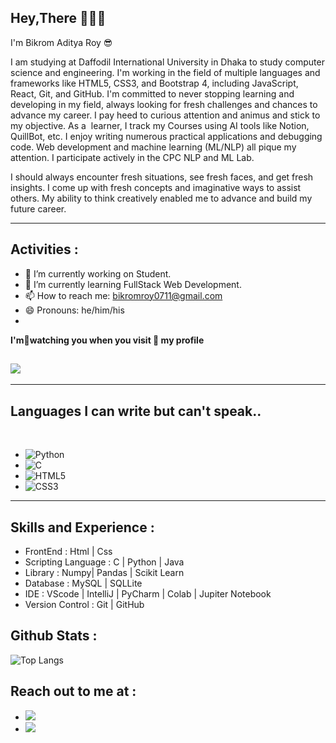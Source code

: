 ## Hey,There 🙋🏼‍♂️
<p>I'm Bikrom Aditya Roy 😎</p>

<p>I am studying at Daffodil International University in Dhaka to study computer science and engineering. I'm working in the field of multiple languages and frameworks like HTML5, CSS3, and Bootstrap 4, including JavaScript, React, Git, and GitHub.
I'm committed to never stopping learning and developing in my field, always looking for fresh challenges and chances to advance my career.
I pay heed to curious attention and animus and stick to my objective. 
As a  learner, I track my Courses using AI tools like Notion, QuillBot, etc.
I enjoy writing numerous practical applications and debugging code. Web development and machine learning (ML/NLP) all pique my attention. I participate actively in the CPC NLP and ML Lab.

I should always encounter fresh situations, see fresh faces, and get fresh insights.  I come up with fresh concepts and imaginative ways to assist others. My ability to think creatively enabled me to advance and build my future career.
</p>

<hr>

## Activities  :

- 🔭 I’m currently working on Student. 
- 🌱 I’m currently learning FullStack Web Development. 
- 📫 How to reach me: bikromroy0711@gmail.com 
- 😄 Pronouns: he/him/his
- 
<p><b>I'm📝watching you when you visit 👀 my profile </b></p>

## ![](https://komarev.com/ghpvc/?username=ADATYA&color=brightgreen) 

<hr />

## Languages I can write but  can't speak..

<br />

* ![Python](https://img.shields.io/badge/python-3670A0?style=for-the-badge&logo=python&logoColor=ffdd54) &nbsp;
* ![C](https://img.shields.io/badge/c-%2300599C.svg?style=for-the-badge&logo=c&logoColor=white) &nbsp;
* ![HTML5](https://img.shields.io/badge/html5-%23E34F26.svg?style=for-the-badge&logo=html5&logoColor=white) &nbsp;
* ![CSS3](https://img.shields.io/badge/css3-%231572B6.svg?style=for-the-badge&logo=css3&logoColor=white)
<hr />

##  Skills and Experience :

- FrontEnd           : Html | Css 
- Scripting Language : C | Python | Java
- Library            : Numpy| Pandas | Scikit Learn 
- Database           : MySQL | SQLLite 
- IDE                : VScode | IntelliJ | PyCharm | Colab | Jupiter Notebook
- Version Control     : Git | GitHub

##  Github Stats : 
![Top Langs](https://github-readme-stats.vercel.app/api/top-langs/?username=ADATYA) &nbsp;


## Reach out to me at :
* [<img src="https://img.shields.io/badge/linkedin-%230077B5.svg?&style=for-the-badge&logo=linkedin&logoColor=white" />](https://www.linkedin.com/in/bikromroy/) &nbsp;
* [<img src ="https://img.shields.io/badge/Email-Here-%23E4405F.svg?&style=for-the-badge&logo=&logoColor=white%22">](bikromroy0711@gmail.com)




